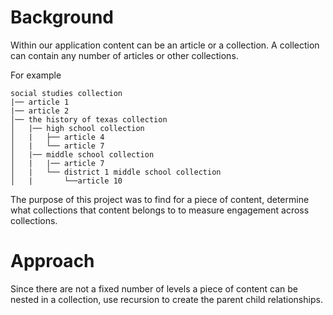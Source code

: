 # Background
Within our application content can be an article or a collection. A collection can contain any number of articles or other collections.

For example
```
social studies collection
|── article 1
|── article 2
│── the history of texas collection
│   |── high school collection
│   |   ├── article 4
│   |   └── article 7
│   |── middle school collection
│   |   |── article 7
│   |   └── district 1 middle school collection
│   |       └──article 10
```

The purpose of this project was to find for a piece of content, determine what collections that content belongs to to measure engagement across collections.

# Approach

Since there are not a fixed number of levels a piece of content can be nested in a collection, use recursion to create the parent child relationships.

